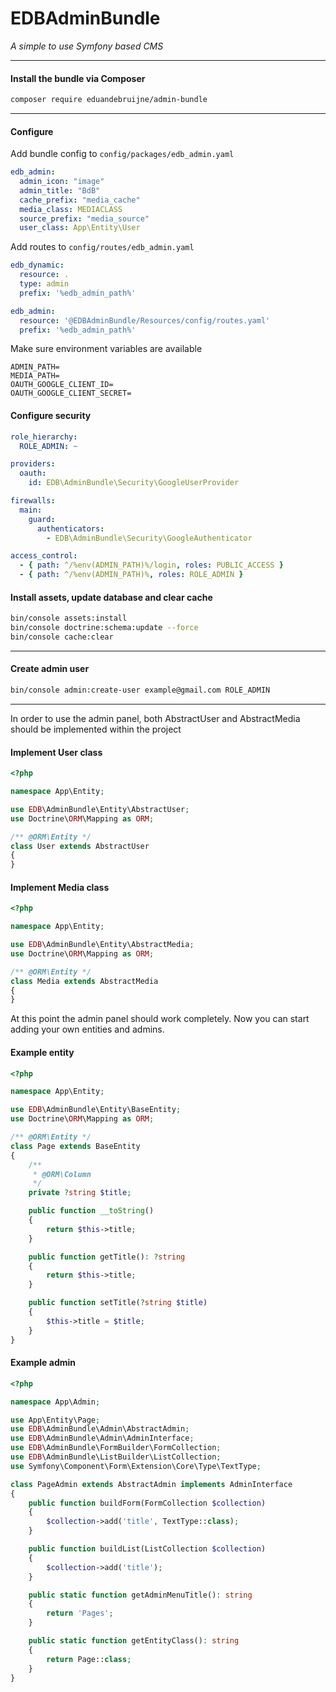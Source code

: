 # EDBAdminBundle
*A simple to use Symfony based CMS*

---

#### Install the bundle via Composer

```bash
composer require eduandebruijne/admin-bundle
```

---

#### Configure

Add bundle config to `config/packages/edb_admin.yaml`

```yaml
edb_admin:
  admin_icon: "image"
  admin_title: "BdB"
  cache_prefix: "media_cache"
  media_class: MEDIACLASS
  source_prefix: "media_source"
  user_class: App\Entity\User
```

Add routes to `config/routes/edb_admin.yaml`

```yaml
edb_dynamic:
  resource: .
  type: admin
  prefix: '%edb_admin_path%'

edb_admin:
  resource: '@EDBAdminBundle/Resources/config/routes.yaml'
  prefix: '%edb_admin_path%'
```

Make sure environment variables are available

```
ADMIN_PATH=
MEDIA_PATH=
OAUTH_GOOGLE_CLIENT_ID=
OAUTH_GOOGLE_CLIENT_SECRET=
```

#### Configure security

```yaml
role_hierarchy:
  ROLE_ADMIN: ~

providers:
  oauth:
    id: EDB\AdminBundle\Security\GoogleUserProvider

firewalls:
  main:
    guard:
      authenticators:
        - EDB\AdminBundle\Security\GoogleAuthenticator

access_control:
  - { path: ^/%env(ADMIN_PATH)%/login, roles: PUBLIC_ACCESS }
  - { path: ^/%env(ADMIN_PATH)%, roles: ROLE_ADMIN }
```

#### Install assets, update database and clear cache

```bash
bin/console assets:install
bin/console doctrine:schema:update --force
bin/console cache:clear
```

---

#### Create admin user

```bash
bin/console admin:create-user example@gmail.com ROLE_ADMIN
```

---

In order to use the admin panel, both AbstractUser and AbstractMedia should be implemented within the project

#### Implement User class

```php
<?php

namespace App\Entity;

use EDB\AdminBundle\Entity\AbstractUser;
use Doctrine\ORM\Mapping as ORM;

/** @ORM\Entity */
class User extends AbstractUser
{
}
```

#### Implement Media class

```php
<?php

namespace App\Entity;

use EDB\AdminBundle\Entity\AbstractMedia;
use Doctrine\ORM\Mapping as ORM;

/** @ORM\Entity */
class Media extends AbstractMedia
{
}
```

At this point the admin panel should work completely. Now you can start adding your own entities and admins.

#### Example entity

```php
<?php

namespace App\Entity;

use EDB\AdminBundle\Entity\BaseEntity;
use Doctrine\ORM\Mapping as ORM;

/** @ORM\Entity */
class Page extends BaseEntity
{
    /**
     * @ORM\Column
     */
    private ?string $title;

    public function __toString()
    {
        return $this->title;
    }

    public function getTitle(): ?string
    {
        return $this->title;
    }

    public function setTitle(?string $title)
    {
        $this->title = $title;
    }
}
```

#### Example admin

```php
<?php

namespace App\Admin;

use App\Entity\Page;
use EDB\AdminBundle\Admin\AbstractAdmin;
use EDB\AdminBundle\Admin\AdminInterface;
use EDB\AdminBundle\FormBuilder\FormCollection;
use EDB\AdminBundle\ListBuilder\ListCollection;
use Symfony\Component\Form\Extension\Core\Type\TextType;

class PageAdmin extends AbstractAdmin implements AdminInterface
{
    public function buildForm(FormCollection $collection)
    {
        $collection->add('title', TextType::class);
    }

    public function buildList(ListCollection $collection)
    {
        $collection->add('title');
    }

    public static function getAdminMenuTitle(): string
    {
        return 'Pages';
    }

    public static function getEntityClass(): string
    {
        return Page::class;
    }
}
```
